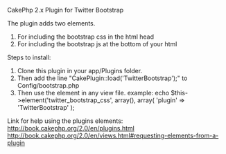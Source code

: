 CakePhp 2.x Plugin for Twitter Bootstrap

The plugin adds two elements.
1. For including the bootstrap css in the html head
2. For including the bootstrap js at the bottom of your html

Steps to install:
1. Clone this plugin in your app/Plugins folder.
2. Then add the line "CakePlugin::load('TwitterBootstrap');" to Config/bootstrap.php
3. Then use the element in any view file.
	example:
	echo $this->element('twitter_bootstrap_css', array(), array(
		'plugin' => 'TwitterBootstrap'
	);

Link for help using the plugins elements:
http://book.cakephp.org/2.0/en/plugins.html
http://book.cakephp.org/2.0/en/views.html#requesting-elements-from-a-plugin

